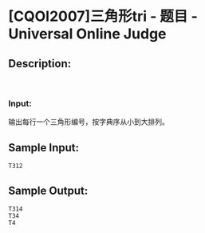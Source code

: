 # [CQOI2007]三角形tri - 题目 - Universal Online Judge

## Description: 

  

### Input: 

输出每行一个三角形编号，按字典序从小到大排列。


## Sample Input: 
```
T312
```

## Sample Output: 
```
T314
T34
T4
```
